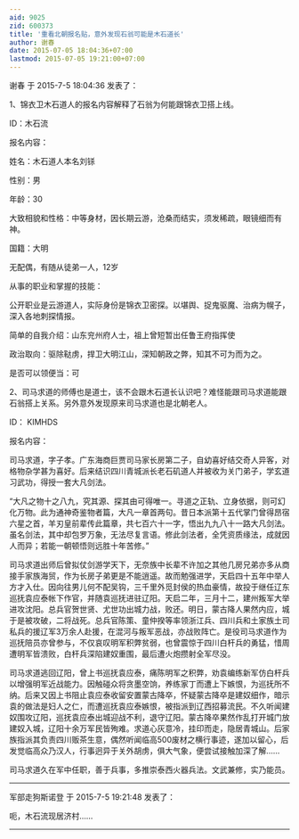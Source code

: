 ```yaml
---
aid: 9025
zid: 600373
title: '重看北朝报名贴，意外发现石翁可能是木石道长'
author: 谢春
date: 2015-07-05 18:04:36+07:00
lastmod: 2015-07-05 19:21:00+07:00
---
```


谢春 于 2015-7-5 18:04:36 发表了：

1、锦衣卫木石道人的报名内容解释了石翁为何能跟锦衣卫搭上线。

ID：木石流

报名内容：

姓名：木石道人本名刘铩

性别：男

年龄：30

大致相貌和性格：中等身材，因长期云游，沧桑而结实，须发稀疏，眼镜细而有神。

国籍：大明

无配偶，有随从徒弟一人，12岁

从事的职业和掌握的技能：

公开职业是云游道人，实际身份是锦衣卫密探。以堪舆、捉鬼驱魔、治病为幌子，深入各地刺探情报。

简单的自我介绍：山东兖州府人士，祖上曾短暂出任鲁王府指挥使

政治取向：驱除鞑虏，捍卫大明江山，深知朝政之弊，知其不可为而为之。

是否可以领便当：可

2、司马求道的师傅也是道士，该不会跟木石道长认识吧？难怪能跟司马求道能跟石翁搭上关系。另外意外发现原来司马求道也是北朝老人。

ID： KIMHDS

报名内容：

司马求道，字子孝。广东海商巨贾司马家长房第二子，自幼喜好结交奇人异客，对格物杂学甚为喜好。后来结识四川青城派长老石矶道人并被收为关门弟子，学玄道习武功，得授一套大凡剑法。

“大凡之物十之八九，究其源、探其由可得唯一。寻道之正轨、立身依据，则可幻化万物。此为通神奇鉴物者篇，大凡一章首两句。昔日本派第十五代掌门曾得昂宿六星之首，羊刃皇前辈传此篇章，共七百六十一字，悟出九九八十一路大凡剑法。虽名剑法，其中却包罗万象，无法尽复言语。修此剑法者，全凭资质缘法，成就因人而异；若能一朝顿悟则远胜十年苦修。”

司马求道出师后曾拟仗剑游学天下，无奈族中长辈不许加之其他几房兄弟亦多从商接手家族海贸，作为长房子弟更是不能逍遥。故而勉强进学，天启四十五年中举人方才入仕。因向往男儿何不配吴钩，三千里外觅封侯的热血豪情，故投于继任辽东巡抚袁应泰帐下作官，并随袁巡抚进驻辽阳。天启二年，三月十二，建州叛军大举进攻沈阳。总兵官贺世贤、尤世功出城力战，败还。明日，蒙古降人果然内应，城于是被攻破，二将战死。总兵官陈策、童仲揆等率领浙江兵、四川兵和土家族土司私兵的援辽军3万余人赴援，在混河与叛军恶战，亦战败阵亡。是役司马求道作为巡抚陪员亦曾参与，不仅哀叹明军积弊贫弱，也曾震惊于四川白杆兵的勇猛，惜周遭明军皆溃败，白杆兵深陷建奴重围，最后遭火炮攒射全军尽没。

司马求道逃回辽阳，曾上书巡抚袁应泰，痛陈明军之积弊，劝袁编练新军仿白杆兵以增强明军近战能力。因触碰众将贪墨空饷，养练家丁而遭上下嫉恨，为巡抚所不纳。后来又因上书阻止袁应泰收留安置蒙古降卒，怀疑蒙古降卒是建奴细作，暗示袁的做法是妇人之仁，而遭巡抚袁应泰嫉恨，被指派到辽西招募流民。不久听闻建奴围攻辽阳，巡抚袁应泰出城迎战不利，退守辽阳。蒙古降卒果然作乱打开城门放建奴入城，辽阳十余万军民皆殉难。求道心灰意冷，挂印而走，隐居青城山。后家族指派其负责四川贩茶生意，偶然听闻临高500废材之横行事迹，遂加以留心，后发觉临高众乃汉人，行事迥异于关外胡虏，俱大气象，便尝试接触加深了解……

司马求道久在军中任职，善于兵事，多推崇泰西火器兵法。文武兼修，实乃能员。

---------

军部走狗斯诺登 于 2015-7-5 19:21:48 发表了：

呃，木石流现居济村……

---------


